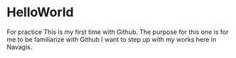 # HelloWorld
For practice
This is my first time with Github.
The purpose for this one is for me to be familiarize with Github
I want to step up with my works here in Navagis.

